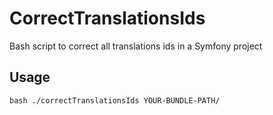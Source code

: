 # CorrectTranslationsIds
Bash script to correct all translations ids in a Symfony project

## Usage
```
bash ./correctTranslationsIds YOUR-BUNDLE-PATH/
```
